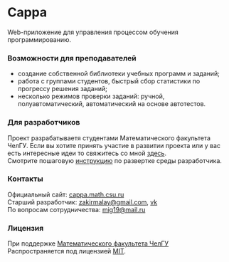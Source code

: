 # Cappa
Web-приложение для управления процессом обучения программированию.
### Возможности для преподавателей
- создание собственной библиотеки учебных программ и заданий;
- работа с группами студентов, быстрый сбор статистики по прогрессу решения заданий;
- несколько режимов проверки заданий: ручной, полуавтоматический, автоматический на основе автотестов.

### Для разработчиков
Проект разрабатываетя студентами Математического факультета ЧелГУ. Если вы хотите принять участие в развитии проекта или у вас есть интересные идеи то свяжитесь со мной [здесь](https://vk.com/zakirmalay).   \
Смотрите пошаговую [инструкцию](docs/installation.md) по развертке среды разработчика.

### Контакты
Официальный сайт: [cappa.math.csu.ru](http://cappa.math.csu.ru/)  \
Старший разработчик: zakirmalay@gmail.com, [vk](https://vk.com/zakirmalay)  \
По вопросам сотрудничества: mig19@mail.ru

### Лицензия
При поддержке [Математического факультета ЧелГУ](http://math.csu.ru)  \
Распространяется под лицензией [MIT](LICENSE).